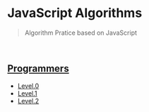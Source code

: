 # JavaScript Algorithms

> Algorithm Pratice based on JavaScript

<br/>

## [Programmers](/Programmers/)

- [Level.0](/Programmers/Level.0/)
- [Level.1](/Programmers/Level.1/)
- [Level.2](/Programmers/Level.2/)

